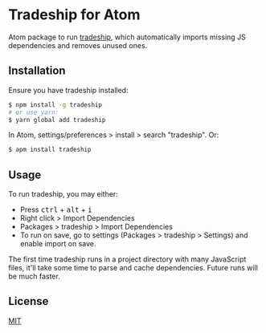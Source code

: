 # Tradeship for Atom
Atom package to run [tradeship](https://github.com/karthikv/tradeship), which
automatically imports missing JS dependencies and removes unused ones.

## Installation
Ensure you have tradeship installed:

```sh
$ npm install -g tradeship
# or use yarn:
$ yarn global add tradeship
```

In Atom, settings/preferences > install > search "tradeship". Or:

```sh
$ apm install tradeship
```

## Usage
To run tradeship, you may either:

- Press <kbd>ctrl</kbd> + <kbd>alt</kbd> + <kbd>i</kbd>
- Right click > Import Dependencies
- Packages > tradeship > Import Dependencies
- To run on save, go to settings (Packages > tradeship > Settings) and enable
  import on save.

The first time tradeship runs in a project directory with many JavaScript files,
it'll take some time to parse and cache dependencies. Future runs will be much
faster.

## License
[MIT](LICENSE.md)
